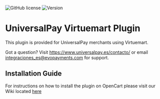 ![GitHub license](https://img.shields.io/github/license/UniversalPay/OpenCart)
![Version](https://img.shields.io/badge/version-1.1.0-informational)

# UniversalPay Virtuemart Plugin

This plugin is provided for UniversalPay merchants using Virtuemart. 

Got a question? Visit https://www.universalpay.es/contacto/ or email integraciones_es@evopayments.com for support.

## Installation Guide

For instructions on how to install the plugin on OpenCart please visit our Wiki located [here](https://github.com/UniversalPay/Virtuemart/wiki/Installation,-configuration-and-the-use-of-the-payment-module-for-VirtueMart-and-UniversalPay.)
